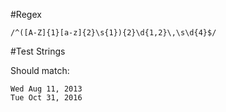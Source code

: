 #Regex

`/^([A-Z]{1}[a-z]{2}\s{1}){2}\d{1,2}\,\s\d{4}$/`

#Test Strings

Should match:  

`Wed Aug 11, 2013`  
`Tue Oct 31, 2016`  
  
